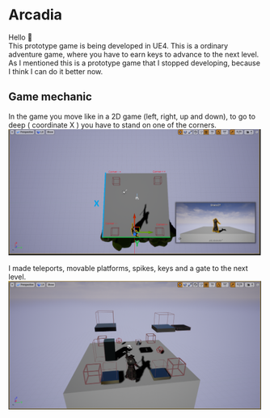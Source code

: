 # Arcadia
Hello :wave:<br>
This prototype game is being developed in UE4. This is a ordinary adventure game, where you have to earn keys to advance to the next level.<br>
As I mentioned this is a prototype game that I stopped developing, because I think I can do it better now.

## Game mechanic
In the game you move like in a 2D game (left, right, up and down), to go to deep ( coordinate X ) you have to stand on one of the corners.
<img src="Picture/Corner Explanation.png" alt="img_1" width="500px"><br>

I made teleports, movable platforms, spikes, keys and a gate to the next level.
<img src="Picture/playground.png" alt="img_2" width="500px"><br>
